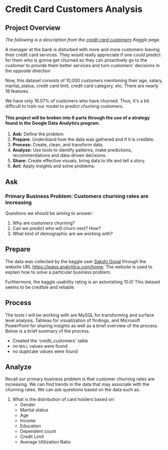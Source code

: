 # Credit Card Customers Analysis

## Project Overview
*The following is a description from the [credit card customers](https://www.kaggle.com/sakshigoyal7/credit-card-customers) Kaggle page.*

A manager at the bank is disturbed with more and more customers leaving their credit card services. They would really appreciate if one could predict for them who is gonna get churned so they can proactively go to the customer to provide them better services and turn customers' decisions in the opposite direction

Now, this dataset consists of 10,000 customers mentioning their age, salary, marital_status, credit card limit, credit card category, etc. There are nearly 18 features.

We have only 16.07% of customers who have churned. Thus, it's a bit difficult to train our model to predict churning customers.

#### This project will be broken into 6 parts through the use of a strategy found in the Google Data Analytics program.
1. **Ask:** Define the problem.
2. **Prepare:** Understand how the data was gathered and if it is credible.
3. **Process:** Create, clean, and transform data.
4. **Analyze:** Use tools to identify patterns, make predictions, recommendations and data-driven decisions.
5. **Share:** Create effective visuals, bring data to life and tell a story.
6. **Act:** Apply insights and solve problems.

## Ask
### **Primary Business Problem: Customers churning rates are increasing**
Questions we should be aiming to answer:

1. Why are customers churning?
2. Can we predict who will churn next? How?
3. What kind of demographic are we working with?

## Prepare
The data was collected by the kaggle user [Sakshi Goyal](https://www.kaggle.com/sakshigoyal7) through the website URL https://leaps.analyttica.com/home. The website is used to explain how to solve a particular business problem.

Furthermore, the kaggle usability rating is an astonishing 10.0! This dataset seems to be credible and reliable.

## Process
The tools I will be working with are MySQL for transforming and surface level analysis, Tableau for visualization of findings, and Microsoft PowerPoint for sharing insights as well as a brief overview of the process. Below is a brief summary of the process.

- Created the 'credit_customers' table
- no ```NULL``` values were found
- no duplicate values were found

## Analyze
Recall our primary business problem is that customer churning rates are increasing. We can find trends in the data that may associate with the churning rates. We can ask questions based on the data such as:

1. What is the distribution of card holders based on:
   - Gender
   - Marital status
   - Age
   - Income
   - Education
   - Dependent count
   - Credit Limit
   - Average Utilization Ratio
